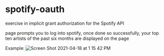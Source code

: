 
# spotify-oauth

exercise in implicit grant authorization for the Spotify API

page prompts you to log into spotify, once done so successfully, your top ten artists of the past six months are displayed on the page


Example:
![Screen Shot 2021-04-18 at 1 15 42 PM](https://user-images.githubusercontent.com/77300405/115159643-71faf780-a051-11eb-82e8-4be49e839b4c.png)
